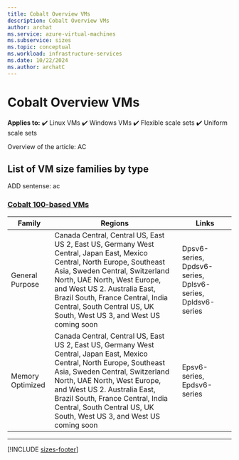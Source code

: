 ```yaml
---
title: Cobalt Overview VMs
description: Cobalt Overview VMs
author: archat
ms.service: azure-virtual-machines
ms.subservice: sizes
ms.topic: conceptual
ms.workload: infrastructure-services
ms.date: 10/22/2024
ms.author: archatC
---
```


# Cobalt Overview VMs

**Applies to:** :heavy_check_mark: Linux VMs :heavy_check_mark: Windows VMs :heavy_check_mark: Flexible scale sets :heavy_check_mark: Uniform scale sets

Overview of the article: AC

## List of VM size families by type
ADD sentense: ac

### [Cobalt 100-based VMs](#tab/cobalt-100-based-vms)
| Family | Regions | Links |
|----|---|---|
| General Purpose  | Canada Central, Central US, East US 2, East US, Germany West Central, Japan East, Mexico Central, North Europe, Southeast Asia, Sweden Central, Switzerland North, UAE North, West Europe, and West US 2. Australia East, Brazil South, France Central, India Central, South Central US, UK South, West US 3, and West US coming soon  | Dpsv6-series, Dpdsv6-series, Dplsv6-series, Dpldsv6-series |
| Memory Optimized | Canada Central, Central US, East US 2, East US, Germany West Central, Japan East, Mexico Central, North Europe, Southeast Asia, Sweden Central, Switzerland North, UAE North, West Europe, and West US 2. Australia East, Brazil South, France Central, India Central, South Central US, UK South, West US 3, and West US coming soon  | Epsv6-series, Epdsv6-series |

---

[!INCLUDE [sizes-footer](./includes/sizes-footer.md)]
